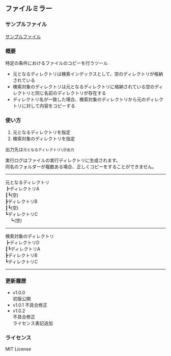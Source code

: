 ## ファイルミラー
### サンプルファイル
[サンプルファイル](https://github.com/chansei/documents/raw/main/files/dist/%E3%83%95%E3%82%A1%E3%82%A4%E3%83%AB%E3%83%9F%E3%83%A9%E3%83%BC.exe)

### 概要
特定の条件におけるファイルのコピーを行うツール
- 元となるディレクトリは検索インデックスとして、空のディレクトリが格納されている
- 検索対象のディレクトリは元となるディレクトリに格納されている空のディレクトリと同じ名前のディレクトリが存在する
- ディレクトリ名が一致した場合、検索対象のディレクトリから元のディレクトリに対して内容をコピーする

### 使い方
1. 元となるディレクトリを指定
1. 検索対象のディレクトリを指定

出力先は```元となるディレクトリ\＠出力```

実行ログはファイルの実行ディレクトリに生成されます。  
同名のフォルダーが複数ある場合、正しくコピーをすることができません。

----

元となるディレクトリ  
┣ディレクトリA  
┃┗(空)  
┣ディレクトリB  
┃┗(空)  
┗ディレクトリC  
　┗(空)  

----


検索対象のディレクトリ  
┣ディレクトリD  
┃┗ディレクトリA  
┣ディレクトリB  
┗ディレクトリC  

----

### 更新履歴
- v1.0.0  
初版公開
- v1.0.1
不具合修正  
- v1.0.2  
不具合修正  
ライセンス表記追加

### ライセンス
MIT License